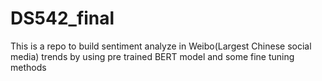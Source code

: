 # DS542_final
This is a repo to build sentiment analyze in Weibo(Largest Chinese social media) trends by using pre trained BERT model and some fine tuning methods
